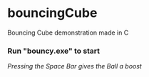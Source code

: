 # bouncingCube

Bouncing Cube demonstration made in C

### Run "bouncy.exe" to start

*Pressing the Space Bar gives the Ball a boost*
